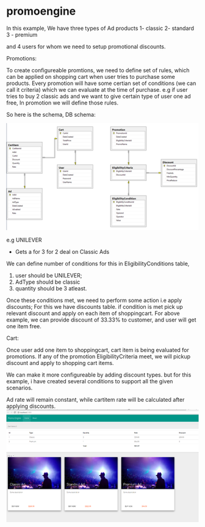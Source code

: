 # promoengine

In this example,
We have three types of Ad products 
1- classic
2- standard
3 - premium

and 4 users for whom we need to setup promotional discounts.

Promotions:

To create configureable promtions, we need to define set of rules, which can be applied on shopping cart when user tries to purchase some products.
Every promotion will have some certian set of conditions (we can call it criteria) which we can evaluate at the time of purchase.
e.g if user tries to buy 2 classic ads and we want to give certain type of user one ad free, In promotion we will define those rules.

So here is the schema,
DB schema:

![Alt text](https://raw.githubusercontent.com/umarkashmiri/promoengine/master/schema.PNG "DB Schema")

e.g UNILEVER

- Gets a for 3 for 2 deal on Classic Ads

We can define number of conditions for this in EligibilityConditions table,
1. user should be UNILEVER;
2. AdType should be classic
3. quantity should be 3 atleast.

Once these conditions met, we need to perform some action i.e apply discounts; For this we have discounts table.
if condition is met pick up relevant discount and apply on each item of shoppingcart.
For above example, we can provide discount of 33.33% to customer, and user will get one item free.

Cart:

Once user add one item to shoppingcart, cart item is being evaluated for promotions. If any of the promotion EligibilityCriteria meet, we will pickup discount
and apply to shopping cart items.

We can make it more configureable by adding discount types. but for this example, i have created several conditions to support all the given scenarios.

Ad rate will remain constant, while cartitem rate will be calculated after applying discounts.
![Alt text](https://github.com/umarkashmiri/promoengine/blob/master/example-1.PNG?raw=true "DB Schema")
